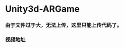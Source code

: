 # Unity3d-ARGame
### 由于文件过于大，无法上传，这里只能上传代码了。
### [视频地址](https://v.youku.com/v_show/id_XMzY3NDQwNDcwOA==.html?spm=a2h3j.8428770.3416059.1)
